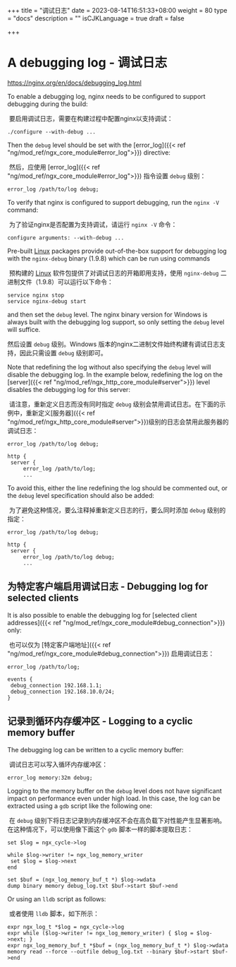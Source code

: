 +++
title = "调试日志"
date = 2023-08-14T16:51:33+08:00
weight = 80
type = "docs"
description = ""
isCJKLanguage = true
draft = false

+++

# A debugging log - 调试日志

https://nginx.org/en/docs/debugging_log.html



To enable a debugging log, nginx needs to be configured to support debugging during the build:

​	要启用调试日志，需要在构建过程中配置nginx以支持调试：

```
./configure --with-debug ...
```

Then the `debug` level should be set with the [error_log]({{< ref "ng/mod_ref/ngx_core_module#error_log">}}) directive:

​	然后，应使用 [error_log]({{< ref "ng/mod_ref/ngx_core_module#error_log">}}) 指令设置 `debug` 级别：

```
error_log /path/to/log debug;
```

To verify that nginx is configured to support debugging, run the `nginx -V` command:

​	为了验证nginx是否配置为支持调试，请运行 `nginx -V` 命令：

```
configure arguments: --with-debug ...
```

Pre-built [Linux](https://nginx.org/en/linux_packages.html) packages provide out-of-the-box support for debugging log with the `nginx-debug` binary (1.9.8) which can be run using commands

​	预构建的 [Linux](https://nginx.org/en/linux_packages.html) 软件包提供了对调试日志的开箱即用支持，使用 `nginx-debug` 二进制文件（1.9.8）可以运行以下命令：

```
service nginx stop
service nginx-debug start
```

and then set the `debug` level. The nginx binary version for Windows is always built with the debugging log support, so only setting the `debug` level will suffice.

然后设置 `debug` 级别。Windows 版本的nginx二进制文件始终构建有调试日志支持，因此只需设置 `debug` 级别即可。

Note that redefining the log without also specifying the `debug` level will disable the debugging log. In the example below, redefining the log on the [server]({{< ref "ng/mod_ref/ngx_http_core_module#server">}}) level disables the debugging log for this server:

​	请注意，重新定义日志而没有同时指定 `debug` 级别会禁用调试日志。在下面的示例中，重新定义[服务器]({{< ref "ng/mod_ref/ngx_http_core_module#server">}})级别的日志会禁用此服务器的调试日志：

```
error_log /path/to/log debug;

http {
 server {
     error_log /path/to/log;
     ...
```

To avoid this, either the line redefining the log should be commented out, or the `debug` level specification should also be added:

​	为了避免这种情况，要么注释掉重新定义日志的行，要么同时添加 `debug` 级别的指定：

```
error_log /path/to/log debug;

http {
 server {
     error_log /path/to/log debug;
     ...
```



## 为特定客户端启用调试日志 - Debugging log for selected clients

It is also possible to enable the debugging log for [selected client addresses]({{< ref "ng/mod_ref/ngx_core_module#debug_connection">}}) only:

​	也可以仅为 [特定客户端地址]({{< ref "ng/mod_ref/ngx_core_module#debug_connection">}}) 启用调试日志：

```
error_log /path/to/log;

events {
 debug_connection 192.168.1.1;
 debug_connection 192.168.10.0/24;
}
```





## 记录到循环内存缓冲区 - Logging to a cyclic memory buffer

The debugging log can be written to a cyclic memory buffer:

​	调试日志可以写入循环内存缓冲区：

```
error_log memory:32m debug;
```

Logging to the memory buffer on the `debug` level does not have significant impact on performance even under high load. In this case, the log can be extracted using a `gdb` script like the following one:

​	在 `debug` 级别下将日志记录到内存缓冲区不会在高负载下对性能产生显著影响。在这种情况下，可以使用像下面这个 `gdb` 脚本一样的脚本提取日志：

```
set $log = ngx_cycle->log

while $log->writer != ngx_log_memory_writer
 set $log = $log->next
end

set $buf = (ngx_log_memory_buf_t *) $log->wdata
dump binary memory debug_log.txt $buf->start $buf->end
```

Or using an `lldb` script as follows:

​	或者使用 `lldb` 脚本，如下所示：

```
expr ngx_log_t *$log = ngx_cycle->log
expr while ($log->writer != ngx_log_memory_writer) { $log = $log->next; }
expr ngx_log_memory_buf_t *$buf = (ngx_log_memory_buf_t *) $log->wdata
memory read --force --outfile debug_log.txt --binary $buf->start $buf->end
```

